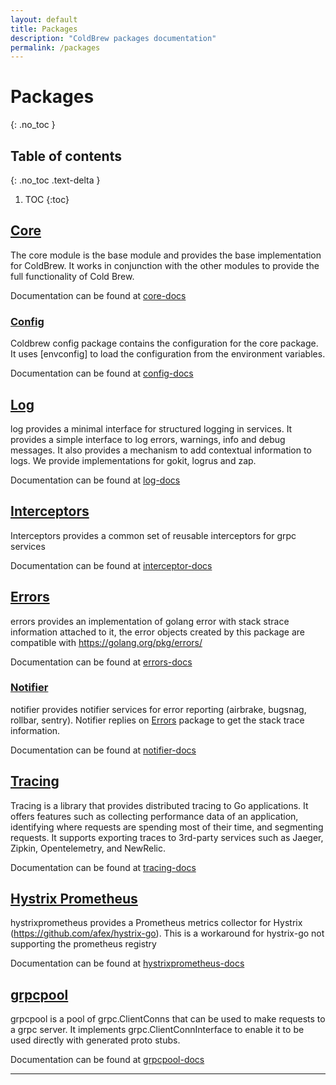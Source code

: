 ```yaml
---
layout: default
title: Packages
description: "ColdBrew packages documentation"
permalink: /packages
---
```

# Packages
{: .no_toc }

## Table of contents
{: .no_toc .text-delta }

1. TOC
{:toc} 

## [Core]
The core module is the base module and provides the base implementation for ColdBrew. It works in conjunction with the other modules to provide the full functionality of Cold Brew.

Documentation can be found at [core-docs]

### [Config]
Coldbrew config package contains the configuration for the core package. It uses [envconfig] to load the configuration from the environment variables.

Documentation can be found at [config-docs]

## [Log]
log provides a minimal interface for structured logging in services. It provides a simple interface to log errors, warnings, info and debug messages. It also provides a mechanism to add contextual information to logs. We provide implementations for gokit, logrus and zap.

Documentation can be found at [log-docs]

## [Interceptors]
Interceptors provides a common set of reusable interceptors for grpc services

Documentation can be found at [interceptor-docs]

## [Errors]
errors provides an implementation of golang error with stack strace information attached to it, the error objects created by this package are compatible with https://golang.org/pkg/errors/

Documentation can be found at [errors-docs]

### [Notifier]
notifier provides notifier services for error reporting (airbrake, bugsnag, rollbar, sentry). Notifier replies on [Errors] package to get the stack trace information.

Documentation can be found at [notifier-docs]

## [Tracing]

Tracing is a library that provides distributed tracing to Go applications. It offers features such as collecting performance data of an application, identifying where requests are spending most of their time, and segmenting requests. It supports exporting traces to 3rd-party services such as Jaeger, Zipkin, Opentelemetry, and NewRelic.

Documentation can be found at [tracing-docs]

## [Hystrix Prometheus]
hystrixprometheus provides a Prometheus metrics collector for Hystrix (https://github.com/afex/hystrix-go). This is a workaround for hystrix-go not supporting the prometheus registry

Documentation can be found at [hystrixprometheus-docs]

## [grpcpool]
grpcpool is a pool of grpc.ClientConns that can be used to make requests to a grpc server. It implements grpc.ClientConnInterface to enable it to be used directly with generated proto stubs.

Documentation can be found at [grpcpool-docs]

---
[Core]: https://github.com/go-coldbrew/core/tree/main#readme
[core-docs]: https://pkg.go.dev/github.com/go-coldbrew/core
[Config]: https://github.com/go-coldbrew/core/tree/main/config#readme
[config-docs]: https://pkg.go.dev/github.com/go-coldbrew/core/config
[Log]: https://github.com/go-coldbrew/log/tree/main#readme
[log-docs]: https://pkg.go.dev/github.com/go-coldbrew/log
[Interceptors]: https://github.com/go-coldbrew/interceptors/tree/main#readme
[interceptor-docs]: https://pkg.go.dev/github.com/go-coldbrew/interceptors
[Errors]: https://github.com/go-coldbrew/errors/tree/main#readme
[errors-docs]: https://pkg.go.dev/github.com/go-coldbrew/errors
[Notifier]: https://github.com/go-coldbrew/errors/tree/main/notifier#readme
[notifier-docs]: https://pkg.go.dev/github.com/go-coldbrew/errors/notifier
[Tracing]: https://github.com/go-coldbrew/tracing/tree/main#readme
[tracing-docs]: https://pkg.go.dev/github.com/go-coldbrew/tracing
[Hystrix Prometheus]: https://github.com/go-coldbrew/hystrixprometheus#readme
[hystrixprometheus-docs]: https://pkg.go.dev/github.com/go-coldbrew/hystrixprometheus
[grpcpool]: https://github.com/go-coldbrew/grpcpool#readme
[grpcpool-docs]: https://pkg.go.dev/github.com/go-coldbrew/grpcpool
